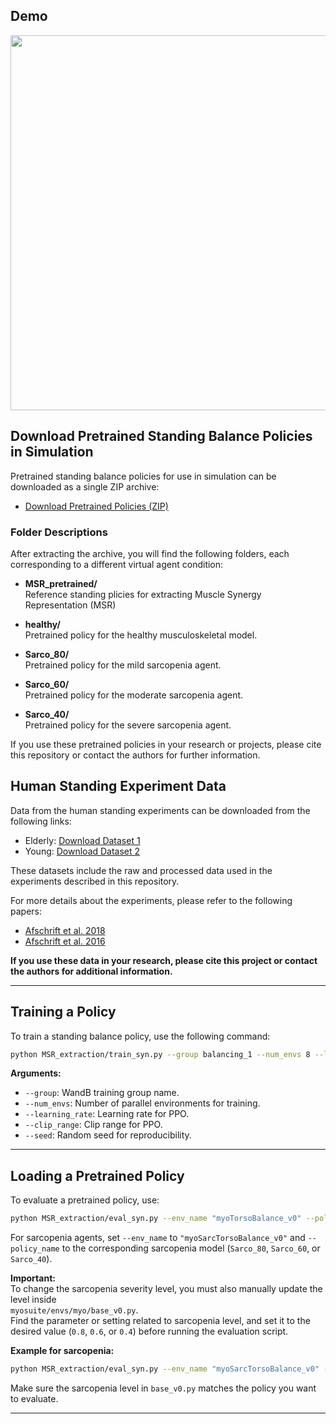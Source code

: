 ## Demo

<img src="videos/SI_movie.gif" width="600">

## Download Pretrained Standing Balance Policies in Simulation

Pretrained standing balance policies for use in simulation can be downloaded as a single ZIP archive:

- [Download Pretrained Policies (ZIP)](https://mcgill-my.sharepoint.com/:u:/g/personal/huiyi_wang_mcgill_ca/EXPpRqGm5QVOkrQuSRjeOzYBNjmkWX-j4nHxhmMcp4DMOQ?e=DKqDms)

### Folder Descriptions

After extracting the archive, you will find the following folders, each corresponding to a different virtual agent condition:


- **MSR_pretrained/**  
  Reference standing plicies for extracting Muscle Synergy Representation (MSR)

- **healthy/**  
  Pretrained policy for the healthy musculoskeletal model.

- **Sarco_80/**  
  Pretrained policy for the mild sarcopenia agent.

- **Sarco_60/**  
  Pretrained policy for the moderate sarcopenia agent.

- **Sarco_40/**  
  Pretrained policy for the severe sarcopenia agent.

If you use these pretrained policies in your research or projects, please cite this repository or contact the authors for further information.


## Human Standing Experiment Data

Data from the human standing experiments can be downloaded from the following links:

- Elderly: [Download Dataset 1](https://mcgill-my.sharepoint.com/:u:/g/personal/huiyi_wang_mcgill_ca/EUZgLtCoiqhEk_RNkDK3iMkBkitHmJm5ylNRvazxXKsndA?e=Kwe3Ke)
- Young: [Download Dataset 2](https://mcgill-my.sharepoint.com/:u:/g/personal/huiyi_wang_mcgill_ca/ETkbJZyX7ZpFlYT3xbJXWI8Bn_hmwEKocIkhYikC6lBKCg?e=AupJDO)

These datasets include the raw and processed data used in the experiments described in this repository.

For more details about the experiments, please refer to the following papers:

- [Afschrift et al. 2018](https://doi.org/10.1016/j.gaitpost.2017.10.003)
- [Afschrift et al. 2016](https://doi.org/10.1152/jn.00127.2016)

**If you use these data in your research, please cite this project or contact the authors for additional information.**

---

## Training a Policy

To train a standing balance policy, use the following command:

```bash
python MSR_extraction/train_syn.py --group balancing_1 --num_envs 8 --learning_rate 0.0002 --clip_range 0.1 --seed 7
```

**Arguments:**
- `--group`: WandB training group name.
- `--num_envs`: Number of parallel environments for training.
- `--learning_rate`: Learning rate for PPO.
- `--clip_range`: Clip range for PPO.
- `--seed`: Random seed for reproducibility.

---

## Loading a Pretrained Policy

To evaluate a pretrained policy, use:

```bash
python MSR_extraction/eval_syn.py --env_name "myoTorsoBalance_v0" --policy_name "Healthy"
```

For sarcopenia agents, set `--env_name` to `"myoSarcTorsoBalance_v0"` and `--policy_name` to the corresponding sarcopenia model (`Sarco_80`, `Sarco_60`, or `Sarco_40`).

**Important:**  
To change the sarcopenia severity level, you must also manually update the level inside  
`myosuite/envs/myo/base_v0.py`.  
Find the parameter or setting related to sarcopenia level, and set it to the desired value (`0.8`, `0.6`, or `0.4`) before running the evaluation script.

**Example for sarcopenia:**
```bash
python MSR_extraction/eval_syn.py --env_name "myoSarcTorsoBalance_v0" --policy_name "Sarco_80"
```

Make sure the sarcopenia level in `base_v0.py` matches the policy you want to evaluate.

---
